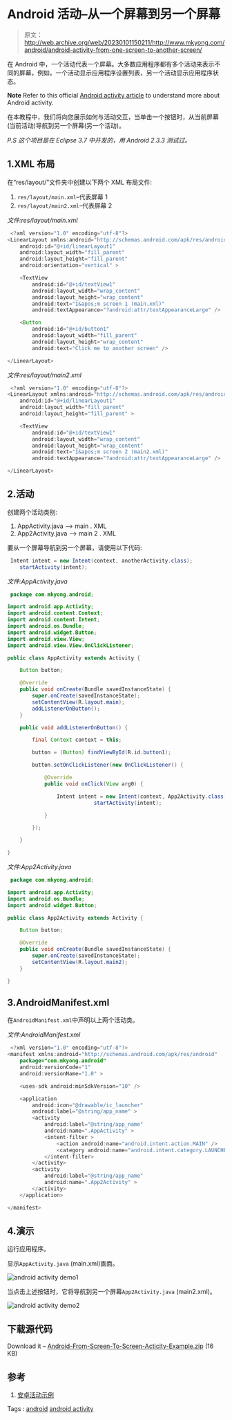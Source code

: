 # Android 活动–从一个屏幕到另一个屏幕

> 原文：<http://web.archive.org/web/20230101150211/http://www.mkyong.com/android/android-activity-from-one-screen-to-another-screen/>

在 Android 中，一个活动代表一个屏幕。大多数应用程序都有多个活动来表示不同的屏幕，例如，一个活动显示应用程序设置列表，另一个活动显示应用程序状态。

**Note**
Refer to this official [Android activity article](http://web.archive.org/web/20210416084859/https://developer.android.com/guide/topics/fundamentals/activities.html) to understand more about Android activity.

在本教程中，我们将向您展示如何与活动交互，当单击一个按钮时，从当前屏幕(当前活动)导航到另一个屏幕(另一个活动)。

*P.S 这个项目是在 Eclipse 3.7 中开发的，用 Android 2.3.3 测试过。*

## 1.XML 布局

在“res/layout/”文件夹中创建以下两个 XML 布局文件:

1.  `res/layout/main.xml`–代表屏幕 1
2.  `res/layout/main2.xml`–代表屏幕 2

*文件:res/layout/main.xml*

```java
 <?xml version="1.0" encoding="utf-8"?>
<LinearLayout xmlns:android="http://schemas.android.com/apk/res/android"
    android:id="@+id/linearLayout1"
    android:layout_width="fill_parent"
    android:layout_height="fill_parent"
    android:orientation="vertical" >

    <TextView
        android:id="@+id/textView1"
        android:layout_width="wrap_content"
        android:layout_height="wrap_content"
        android:text="I&apos;m screen 1 (main.xml)"
        android:textAppearance="?android:attr/textAppearanceLarge" />

    <Button
        android:id="@+id/button1"
        android:layout_width="fill_parent"
        android:layout_height="wrap_content"
        android:text="Click me to another screen" />

</LinearLayout> 
```

*文件:res/layout/main2.xml*

```java
 <?xml version="1.0" encoding="utf-8"?>
<LinearLayout xmlns:android="http://schemas.android.com/apk/res/android"
    android:id="@+id/linearLayout1"
    android:layout_width="fill_parent"
    android:layout_height="fill_parent" >

    <TextView
        android:id="@+id/textView1"
        android:layout_width="wrap_content"
        android:layout_height="wrap_content"
        android:text="I&apos;m screen 2 (main2.xml)"
        android:textAppearance="?android:attr/textAppearanceLarge" />

</LinearLayout> 
```

## 2.活动

创建两个活动类别:

1.  AppActivity.java –> main . XML
2.  App2Activity.java –> main 2 . XML

要从一个屏幕导航到另一个屏幕，请使用以下代码:

```java
 Intent intent = new Intent(context, anotherActivity.class);
    startActivity(intent); 
```

*文件:AppActivity.java*

```java
 package com.mkyong.android;

import android.app.Activity;
import android.content.Context;
import android.content.Intent;
import android.os.Bundle;
import android.widget.Button;
import android.view.View;
import android.view.View.OnClickListener;

public class AppActivity extends Activity {

	Button button;

	@Override
	public void onCreate(Bundle savedInstanceState) {
		super.onCreate(savedInstanceState);
		setContentView(R.layout.main);
		addListenerOnButton();
	}

	public void addListenerOnButton() {

		final Context context = this;

		button = (Button) findViewById(R.id.button1);

		button.setOnClickListener(new OnClickListener() {

			@Override
			public void onClick(View arg0) {

			    Intent intent = new Intent(context, App2Activity.class);
                            startActivity(intent);   

			}

		});

	}

} 
```

*文件:App2Activity.java*

```java
 package com.mkyong.android;

import android.app.Activity;
import android.os.Bundle;
import android.widget.Button;

public class App2Activity extends Activity {

	Button button;

	@Override
	public void onCreate(Bundle savedInstanceState) {
		super.onCreate(savedInstanceState);
		setContentView(R.layout.main2);
	}

} 
```

## 3.AndroidManifest.xml

在`AndroidManifest.xml`中声明以上两个活动类。

*文件:AndroidManifest.xml*

```java
 <?xml version="1.0" encoding="utf-8"?>
<manifest xmlns:android="http://schemas.android.com/apk/res/android"
    package="com.mkyong.android"
    android:versionCode="1"
    android:versionName="1.0" >

    <uses-sdk android:minSdkVersion="10" />

    <application
        android:icon="@drawable/ic_launcher"
        android:label="@string/app_name" >
        <activity
            android:label="@string/app_name"
            android:name=".AppActivity" >
            <intent-filter >
                <action android:name="android.intent.action.MAIN" />
                <category android:name="android.intent.category.LAUNCHER" />
            </intent-filter>
        </activity>
        <activity
            android:label="@string/app_name"
            android:name=".App2Activity" >
        </activity>
    </application>

</manifest> 
```

## 4.演示

运行应用程序。

显示`AppActivity.java` (main.xml)画面。

![android activity demo1](img/ef3537e71472a147b8df5aba50f035b3.png "android-activity-demo1")

当点击上述按钮时，它将导航到另一个屏幕`App2Activity.java` (main2.xml)。

![android activity demo2](img/d7492b14424c469a3a019331e079009f.png "android-activity-demo2")

## 下载源代码

Download it – [Android-From-Screen-To-Screen-Acticity-Example.zip](http://web.archive.org/web/20210416084859/http://www.mkyong.com/wp-content/uploads/2011/12/Android-From-Screen-To-Screen-Acticity-Example.zip) (16 KB)

## 参考

1.  [安卓活动示例](http://web.archive.org/web/20210416084859/https://developer.android.com/guide/topics/fundamentals/activities.html)

Tags : [android](http://web.archive.org/web/20210416084859/https://mkyong.com/tag/android/) [android activity](http://web.archive.org/web/20210416084859/https://mkyong.com/tag/android-activity/)<input type="hidden" id="mkyong-current-postId" value="10395">